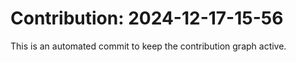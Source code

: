 # Contribution: 2024-12-17-15-56
This is an automated commit to keep the contribution graph active.
